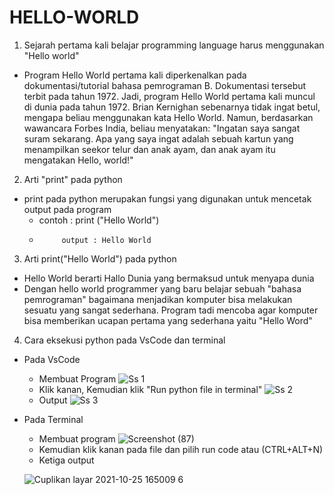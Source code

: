 # HELLO-WORLD
1. Sejarah pertama kali belajar programming language harus menggunakan "Hello world"
  - Program Hello World pertama kali diperkenalkan pada dokumentasi/tutorial bahasa pemrograman B. Dokumentasi tersebut terbit pada tahun 1972. Jadi, program Hello World pertama kali muncul di dunia pada tahun 1972.
  Brian Kernighan sebenarnya tidak ingat betul, mengapa beliau menggunakan kata Hello World. Namun, berdasarkan wawancara Forbes India, beliau menyatakan:
  "Ingatan saya sangat suram sekarang. Apa yang saya ingat adalah sebuah kartun yang menampilkan seekor telur dan anak ayam, dan anak ayam itu mengatakan Hello, world!"
  
2. Arti "print" pada python
  - print pada python merupakan fungsi yang digunakan untuk mencetak output pada program
    - contoh : print ("Hello World")
    -          output : Hello World

3. Arti print("Hello World") pada python
  - Hello World berarti Hallo Dunia yang bermaksud untuk menyapa dunia
  - Dengan hello world programmer yang baru belajar sebuah "bahasa pemrograman" bagaimana menjadikan komputer bisa melakukan sesuatu yang sangat sederhana. Program tadi mencoba agar komputer bisa memberikan ucapan pertama yang sederhana yaitu "Hello Word"

4. Cara eksekusi python pada VsCode dan terminal
  - Pada VsCode
    - Membuat Program
![Ss 1](https://user-images.githubusercontent.com/92989089/138591447-7beb2f0e-ff73-4d15-a4cb-b0d19a69973e.jpg)
    - Klik kanan, Kemudian klik "Run python file in terminal"
    ![Ss 2](https://user-images.githubusercontent.com/92989089/138591572-de3b4ba7-2b17-4cae-986f-ab846d7e91c0.jpg)
    - Output
    ![Ss 3](https://user-images.githubusercontent.com/92989089/138591662-cff8e168-d254-4def-833d-ec8f8ce8f923.jpg)

  - Pada Terminal
    - Membuat program
    ![Screenshot (87)](https://user-images.githubusercontent.com/92989089/138665970-5dfe9bb0-7af9-4a3c-889b-d442e225e1bd.png)
    - Kemudian klik kanan pada file dan pilih run code atau (CTRL+ALT+N)
    - Ketiga output
    
    ![Cuplikan layar 2021-10-25 165009 6](https://user-images.githubusercontent.com/92989089/138666466-01bebd6f-084d-426b-9c20-eaf9d4435ac2.png)
